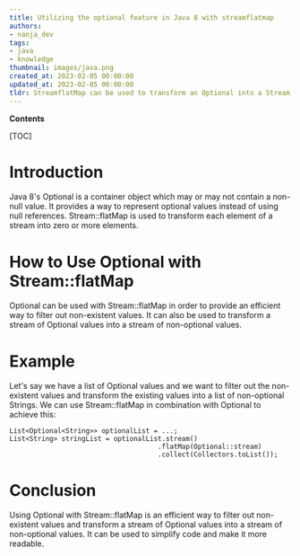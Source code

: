 ```yaml
---
title: Utilizing the optional feature in Java 8 with streamflatmap
authors:
- nanja_dev
tags:
- java
- knowledge
thumbnail: images/java.png
created_at: 2023-02-05 00:00:00
updated_at: 2023-02-05 00:00:00
tldr: StreamflatMap can be used to transform an Optional into a Stream, allowing for further operations on the contained value.
---
```


**Contents**

[TOC]

# Introduction
Java 8's Optional is a container object which may or may not contain a non-null value. It provides a way to represent optional values instead of using null references. Stream::flatMap is used to transform each element of a stream into zero or more elements.

# How to Use Optional with Stream::flatMap
Optional can be used with Stream::flatMap in order to provide an efficient way to filter out non-existent values. It can also be used to transform a stream of Optional values into a stream of non-optional values.

# Example
Let's say we have a list of Optional<String> values and we want to filter out the non-existent values and transform the existing values into a list of non-optional Strings. We can use Stream::flatMap in combination with Optional to achieve this:

```
List<Optional<String>> optionalList = ...;
List<String> stringList = optionalList.stream()
                                     .flatMap(Optional::stream)
                                     .collect(Collectors.toList());
```

# Conclusion
Using Optional with Stream::flatMap is an efficient way to filter out non-existent values and transform a stream of Optional values into a stream of non-optional values. It can be used to simplify code and make it more readable.
